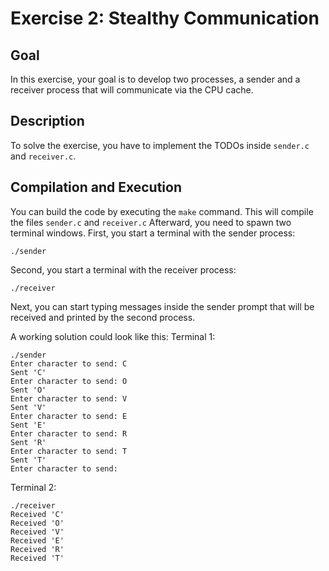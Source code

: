 # Exercise 2: Stealthy Communication

## Goal
In this exercise, your goal is to develop two processes, a sender and a receiver process that will communicate via the CPU cache.

## Description
To solve the exercise, you have to implement the TODOs inside `sender.c` and `receiver.c`.

## Compilation and Execution
You can build the code by executing the `make` command. This will compile the files `sender.c` and `receiver.c`
Afterward, you need to spawn two terminal windows.
First, you start a terminal with the sender process:
```
./sender
```
Second, you start a terminal with the receiver process:

```
./receiver
```
Next, you can start typing messages inside the sender prompt that will be received and printed by the second process.

A working solution could look like this:
Terminal 1:
```
./sender
Enter character to send: C
Sent 'C'
Enter character to send: O
Sent 'O'
Enter character to send: V
Sent 'V'
Enter character to send: E
Sent 'E'
Enter character to send: R
Sent 'R'
Enter character to send: T
Sent 'T'
Enter character to send:
```

Terminal 2:
```
./receiver
Received 'C'
Received 'O'
Received 'V'
Received 'E'
Received 'R'
Received 'T'
```
